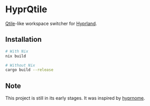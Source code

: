 # HyprQtile

[Qtile](https://qtile.org)-like workspace switcher for
[Hyprland](https://hyprland.org).


## Installation

```sh
# With Nix
nix build

# Without Nix
cargo build --release
```


## Note

This project is still in its early stages. It was inspired by
[hyprnome](https://github.com/donovanglover/hyprnome).
